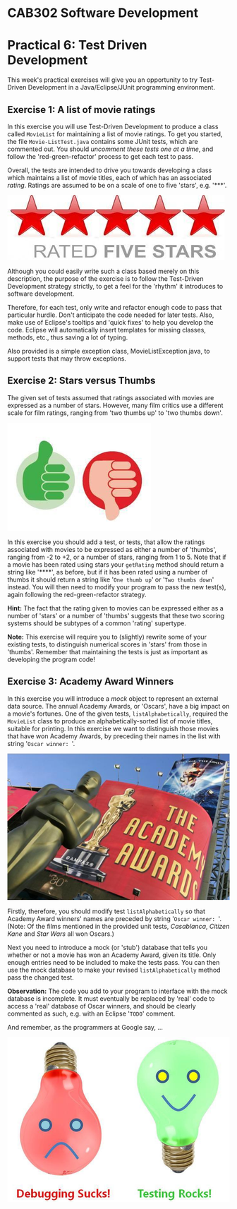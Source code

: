 CAB302 Software Development
===========================

# Practical 6: Test Driven Development

This week's practical exercises will give you an opportunity to try Test-Driven Development in a Java/Eclipse/JUnit
programming environment.

## Exercise 1: A list of movie ratings

In this exercise you will use Test-Driven Development to produce a class called `MovieList` for maintaining a list of
movie ratings. To get you started, the file `Movie-ListTest.java` contains some JUnit tests, which are commented out.
You should *uncomment these tests one at a time*, and follow the 'red-green-refactor' process to get each test to pass.

Overall, the tests are intended to drive you towards developing a class which maintains a list of movie titles, each of
which has an associated *rating*. Ratings are assumed to be on a scale of one to five 'stars', e.g. '***'.

![](imgs/stars.png "Star ratings")

Although you could easily write such a class based merely on this description, the purpose of the exercise is to follow
the Test-Driven Development strategy strictly, to get a feel for the 'rhythm' it introduces to software development.

Therefore, for each test, only write and refactor enough code to pass that particular hurdle. Don't anticipate the code
needed for later tests. Also, make use of Eclipse's tooltips and 'quick fixes' to help you develop the code. Eclipse
will automatically insert templates for missing classes, methods, etc., thus saving a lot of typing.

Also provided is a simple exception class, MovieListException.java, to support
tests that may throw exceptions.

## Exercise 2: Stars versus Thumbs

The given set of tests assumed that ratings associated with movies are expressed as a number of stars. However, many
film critics use a different scale for film ratings, ranging from 'two thumbs up' to 'two thumbs down'.

![](imgs/thumbs.png "Thumb ratings")

In this exercise  you should add a test, or tests, that allow the ratings associated with movies to be expressed as
either a number of 'thumbs', ranging from -2 to +2, or a number of stars, ranging from 1 to 5. Note that if a movie has
been rated using stars your `getRating` method should return a string like '****', as before, but if it has been rated
using a number of thumbs it should return a string like '`One thumb up`' or '`Two thumbs down`' instead. You will then
need to modify your program to pass the new test(s), again following the red-green-refactor strategy.

**Hint:** The fact that the rating given to movies can be expressed either as a number of 'stars' or a number of 'thumbs'
suggests that these two scoring systems should be subtypes of a common 'rating' supertype.

**Note:** This exercise will require you to (slightly) rewrite some of your existing tests, to distinguish numerical
scores in 'stars' from those in 'thumbs'. Remember that maintaining the tests is just as important as developing the
program code!

## Exercise 3: Academy Award Winners

In this exercise you will introduce a *mock* object to represent an external data source.
The annual Academy Awards, or 'Oscars', have a big impact on a movie's fortunes. One of the given tests,
`listAlphabetically`, required the `MovieList` class to produce an alphabetically-sorted list of movie titles,
suitable for printing. In this exercise we want to distinguish those movies that have won Academy Awards, by preceding
their names in the list with string '`Oscar winner: `'.

![](imgs/oscars.png "Oscars")

Firstly, therefore, you should modify test `listAlphabetically` so that Academy Award winners' names are preceded by
string '`Oscar winner: `'. (Note: Of the films mentioned in the provided unit tests, *Casablanca*, *Citizen Kane* and
*Star Wars* all won Oscars.)

Next you need to introduce a mock (or 'stub') database that tells you whether or not a movie has won an Academy Award,
given its title. Only enough entries need to be included to make the tests pass. You can then use the mock database to
make your revised `listAlphabetically` method pass the changed test.

**Observation:** The code you add to your program to interface with the mock database is incomplete. It must eventually
be replaced by 'real' code to access a 'real' database of Oscar winners, and should be clearly commented as such, e.g.
with an Eclipse '`TODO`' comment.

And remember, as the programmers at Google say, ...

![](imgs/bulbs.png "Debugging sucks. Testing rocks.")
